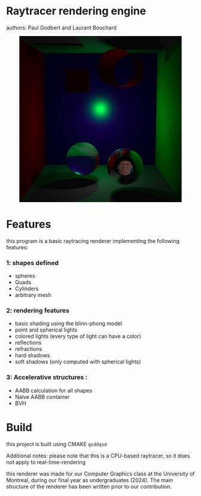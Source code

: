 # Raytracer rendering engine
authors: Paul Godbert and Laurant Bouchard

<p align="center">
  <img src="image.png">
</p>

# Features
this program is a basic raytracing renderer implementing the following features:

### 1: shapes defined
-  spheres
-  Quads
-  Cylinders
-  arbitrary mesh

### 2: rendering features
- basic shading using the blinn-phong model
- point and spherical lights
- colored lights (every type of light can have a color)
- reflections
- refractions
- hard shadows
- soft shadows (only computed with spherical lights)

### 3: Accelerative structures :
- AABB calculation for all shapes
- Naïve AABB container
- BVH

# Build
this project is built using CMAKE
`qsddqsd`

Additional notes: 
please note that this is a CPU-based raytracer, so it does not apply to real-time-rendering

this renderer was made for our Computer Graphics class at the University of Montreal, during our final year as undergraduates (2024). 
The main structure of the renderer has been written prior to our contribution. 
